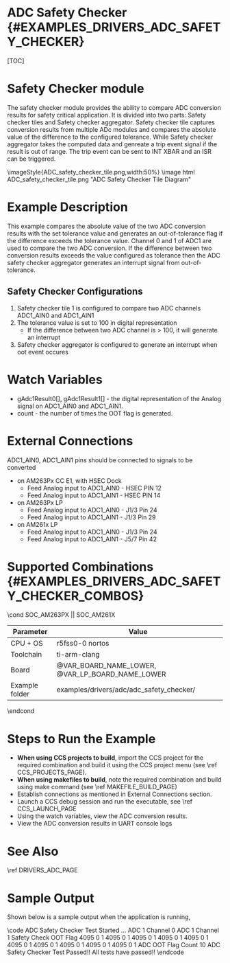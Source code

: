 # ADC Safety Checker {#EXAMPLES_DRIVERS_ADC_SAFETY_CHECKER}

[TOC]

# Safety Checker module
 The safety checker module provides the ability to compare ADC conversion results for safety critical application. It is divided into two parts: Safety checker tiles and Safety checker aggregator. Safety checker tile captures conversion results from multiple ADc modules and compares the absolute value of the difference to the configured tolerance. While Safety checker aggregator takes the computed data and genreate a trip event signal if the result is out of range. The trip event can be sent to INT XBAR and an ISR can be triggered.

\imageStyle{ADC_safety_checker_tile.png,width:50%}
\image html ADC_safety_checker_tile.png "ADC Safety Checker Tile Diagram"

# Example Description
This example compares the absolute value of the two ADC conversion results with the set tolerance value and generates an out-of-tolerance flag if the difference exceeds the tolerance value. Channel 0 and 1 of ADC1 are used to compare the two ADC conversion. If the difference between two conversion results exceeds the value configured as tolerance then the ADC safety checker aggregator generates an interrupt signal from out-of-tolerance.

## Safety Checker Configurations
1. Safety checker tile 1 is configured to compare two ADC channels ADC1_AIN0 and ADC1_AIN1
2. The tolerance value is set to 100 in digital representation
    - If the difference between two ADC channel is > 100, it will generate an interrupt
3. Safety checker aggregator is configured to generate an interrupt when oot event occures

# Watch Variables
- gAdc1Result0[], gAdc1Result1[] - the digital representation of the Analog signal on ADC1_AIN0 and ADC1_AIN1.
- count - the number of times the OOT flag is generated.

# External Connections
ADC1_AIN0, ADC1_AIN1 pins should be connected to signals to be converted
 - on AM263Px CC E1, with HSEC Dock
     - Feed Analog input to ADC1_AIN0 - HSEC PIN 12
     - Feed Analog input to ADC1_AIN1 - HSEC PIN 14
 - on AM263Px LP
     - Feed Analog input to ADC1_AIN0 - J1/3 Pin 24
     - Feed Analog input to ADC1_AIN1 - J1/3 Pin 29
 - on AM261x LP
     - Feed Analog input to ADC1_AIN0 - J1/3 Pin 24
     - Feed Analog input to ADC1_AIN1 - J5/7 Pin 42

# Supported Combinations {#EXAMPLES_DRIVERS_ADC_SAFETY_CHECKER_COMBOS}

\cond SOC_AM263PX || SOC_AM261X

 Parameter      | Value
 ---------------|-----------
 CPU + OS       | r5fss0-0 nortos
 Toolchain      | ti-arm-clang
 Board          | @VAR_BOARD_NAME_LOWER, @VAR_LP_BOARD_NAME_LOWER
 Example folder | examples/drivers/adc/adc_safety_checker/

\endcond

# Steps to Run the Example

- **When using CCS projects to build**, import the CCS project for the required combination
  and build it using the CCS project menu (see \ref CCS_PROJECTS_PAGE).
- **When using makefiles to build**, note the required combination and build using
  make command (see \ref MAKEFILE_BUILD_PAGE)
- Establish connections as mentioned in External Connections section.
- Launch a CCS debug session and run the executable, see \ref CCS_LAUNCH_PAGE
- Using the watch variables, view the ADC conversion results.
- View the ADC conversion results in UART console logs

# See Also

\ref DRIVERS_ADC_PAGE

# Sample Output

Shown below is a sample output when the application is running,

\code
ADC Safety Checker Test Started ...
ADC 1 Channel 0		ADC 1 Channel 1	    Safety Check OOT Flag
	4095			    0			        1
	4095			    0			        1
	4095			    0			        1
	4095			    0			        1
	4095			    0			        1
	4095			    0			        1
	4095			    0			        1
	4095			    0			        1
	4095			    0			        1
	4095			    0			        1
ADC OOT Flag Count 10
ADC Safety Checker Test Passed!!
All tests have passed!!
\endcode
